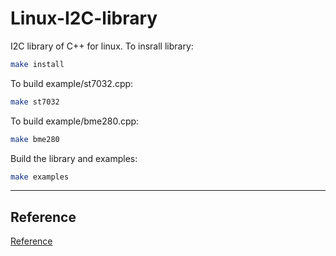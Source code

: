 # Linux-I2C-library
I2C library of C++ for linux.
To insrall library:
```sh
make install
```

To build example/st7032.cpp:
```sh
make st7032
```
To build example/bme280.cpp:
```sh
make bme280
```
Build the library and examples:
```sh
make examples
```
--------
## Reference
[Reference](Reference.md)

